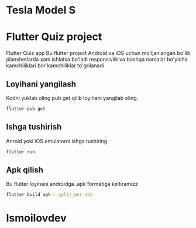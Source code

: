 # Tesla Model S

# Flutter Quiz project

Flutter Quiz app
Bu flutter project Android va iOS uchun mo'ljanlangan bo'lib planshetlarda xam ishlatsa bo'ladi responsivlik va boshqa narsalar bo'yicha kamchiliklari bor kamchiliklar to'grilanadi

## Loyihani yangilash

Kodni yuklab oling pub get qilib loyihani yangilab oling.

```bash
flutter pub get
```
## Ishga tushirish
Anroid yoki iOS emulatorni ishga tushiring

```bash
flutter run
```
## Apk qilish
Bu flutter loyinani androidga .apk formatiga keltiramizz

```bash
flutter build apk --split-per-abi
```
# Ismoilovdev









